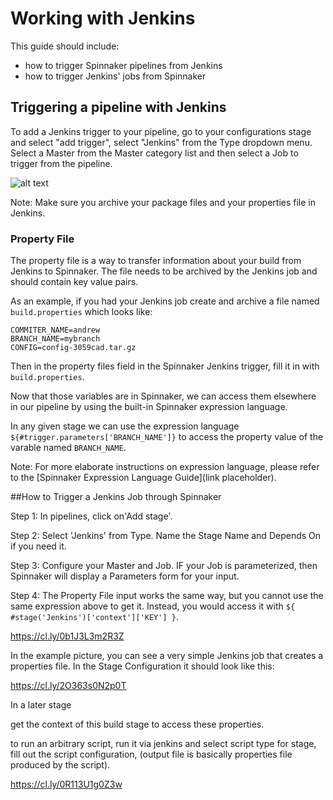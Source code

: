 # Working with Jenkins


This guide should include:


- how to trigger Spinnaker pipelines from Jenkins
- how to trigger Jenkins' jobs from Spinnaker


## Triggering a pipeline with Jenkins


To add a Jenkins trigger to your pipeline, go to your configurations stage and select "add trigger", select "Jenkins" from the Type dropdown menu. Select a Master from the Master category list and then select a Job to trigger from the pipeline. 


![alt text](https://cl.ly/022u0k090y2K "Logo Title Text 1")



Note: Make sure you archive your package files and your properties file in Jenkins.



### Property File


The property file is a way to transfer information about your build from Jenkins to Spinnaker. The file needs to be archived by the Jenkins job and should contain key value pairs. 


As an example, if you had your Jenkins job create and archive a file named `build.properties` which looks like:

```
COMMITER_NAME=andrew
BRANCH_NAME=mybranch
CONFIG=config-3059cad.tar.gz
```

Then in the property files field in the Spinnaker Jenkins trigger, fill it in with `build.properties`.


Now that those variables are in Spinnaker, we can access them elsewhere in our pipeline by using the built-in Spinnaker expression language. 



In any given stage we can use the expression language `${#trigger.parameters['BRANCH_NAME']}` to access the property value of the varable named `BRANCH_NAME`.


Note: For more elaborate instructions on expression language, please refer to the [Spinnaker Expression Language Guide](link placeholder).



##How to Trigger a Jenkins Job through Spinnaker


Step 1: In pipelines, click on'Add stage'.


Step 2: Select 'Jenkins' from Type. Name the Stage Name and Depends On if you need it. 


Step 3: Configure your Master and Job. IF your Job is parameterized, then Spinnaker will display a Parameters form for your input. 


Step 4: The Property File input works the same way, but you cannot use the same expression above to get it. Instead, you would access it with `${ #stage('Jenkins')['context']['KEY'] }`.


https://cl.ly/0b1J3L3m2R3Z


In the example picture, you can see a very simple Jenkins job that creates a properties file. In the Stage Configuration it should look like this: 

https://cl.ly/2O363s0N2p0T


In a later stage




get the context of this build stage to access these properties.


to run an arbitrary script, run it via jenkins and select script type for stage, fill out the script configuration, (output file is basically properties file produced by the script).

https://cl.ly/0R113U1g0Z3w

